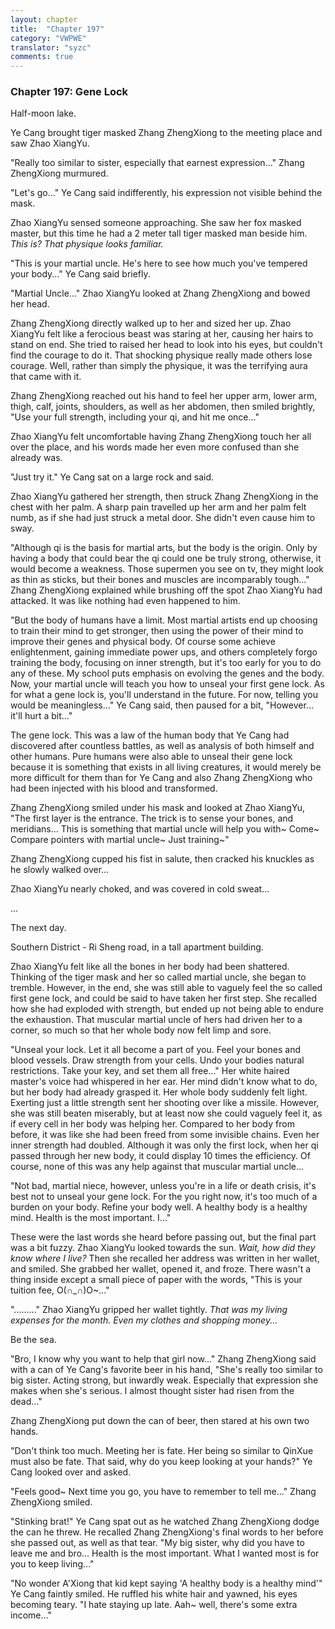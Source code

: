 ```yaml
---
layout: chapter
title:  "Chapter 197"
category: "VWPWE"
translator: "syzc"
comments: true
---
```


### Chapter 197: Gene Lock

Half-moon lake.

Ye Cang brought tiger masked Zhang ZhengXiong to the meeting place and saw Zhao XiangYu. 

"Really too similar to sister, especially that earnest expression..." Zhang ZhengXiong murmured.

"Let's go..." Ye Cang said indifferently, his expression not visible behind the mask.

Zhao XiangYu sensed someone approaching. She saw her fox masked master, but this time he had a 2 meter tall tiger masked man beside him. *This is? That physique looks familiar.*

"This is your martial uncle. He's here to see how much you've tempered your body..." Ye Cang said briefly.

"Martial Uncle..." Zhao XiangYu looked at Zhang ZhengXiong and bowed her head.

Zhang ZhengXiong directly walked up to her and sized her up. Zhao XiangYu felt like a ferocious beast was staring at her, causing her hairs to stand on end. She tried to raised her head to look into his eyes, but couldn't find the courage to do it. That shocking physique really made others lose courage. Well, rather than simply the physique, it was the terrifying aura that came with it.

Zhang ZhengXiong reached out his hand to feel her upper arm, lower arm, thigh, calf, joints, shoulders, as well as her abdomen, then smiled brightly, "Use your full strength, including your qi, and hit me once..."

Zhao XiangYu felt uncomfortable having Zhang ZhengXiong touch her all over the place, and his words made her even more confused than she already was. 

"Just try it." Ye Cang sat on a large rock and said.

Zhao XiangYu gathered her strength, then struck Zhang ZhengXiong in the chest with her palm. A sharp pain travelled up her arm and her palm felt numb, as if she had just struck a metal door. She didn't even cause him to sway.

"Although qi is the basis for martial arts, but the body is the origin. Only by having a body that could bear the qi could one be truly strong, otherwise, it would become a weakness. Those supermen you see on tv, they might look as thin as sticks, but their bones and muscles are incomparably tough..." Zhang ZhengXiong explained while brushing off the spot Zhao XiangYu had attacked. It was like nothing had even happened to him.

"But the body of humans have a limit. Most martial artists end up choosing to train their mind to get stronger, then using the power of their mind to improve their genes and physical body. Of course some achieve enlightenment, gaining immediate power ups, and others completely forgo training the body, focusing on inner strength, but it's too early for you to do any of these. My school puts emphasis on evolving the genes and the body. Now, your martial uncle will teach you how to unseal your first gene lock. As for what a gene lock is, you'll understand in the future. For now, telling you would be meaningless..." Ye Cang said, then paused for a bit, "However... it'll hurt a bit..."

The gene lock. This was a law of the human body that Ye Cang had discovered after countless battles, as well as analysis of both himself and other humans. Pure humans were also able to unseal their gene lock because it is something that exists in all living creatures, it would merely be more difficult for them than for Ye Cang and also Zhang ZhengXiong who had been injected with his blood and transformed. 

Zhang ZhengXiong smiled under his mask and looked at Zhao XiangYu, "The first layer is the entrance. The trick is to sense your bones, and meridians... This is something that martial uncle will help you with~ Come~ Compare pointers with martial uncle~ Just training~"

Zhang ZhengXiong cupped his fist in salute, then cracked his knuckles as he slowly walked over...

Zhao XiangYu nearly choked, and was covered in cold sweat...

...

The next day.

Southern District - Ri Sheng road, in a tall apartment building.

Zhao XiangYu felt like all the bones in her body had been shattered. Thinking of the tiger mask and her so called martial uncle, she began to tremble. However, in the end, she was still able to vaguely feel the so called first gene lock, and could be said to have taken her first step. She recalled how she had exploded with strength, but ended up not being able to endure the exhaustion. That muscular martial uncle of hers had driven her to a corner, so much so that her whole body now felt limp and sore.

"Unseal your lock. Let it all become a part of you. Feel your bones and blood vessels. Draw strength from your cells. Undo your bodies natural restrictions. Take your key, and set them all free..." Her white haired master's voice had whispered in her ear. Her mind didn't know what to do, but her body had already grasped it. Her whole body suddenly felt light. Exerting just a little strength sent her shooting over like a missile. However, she was still beaten miserably, but at least now she could vaguely feel it, as if every cell in her body was helping her. Compared to her body from before, it was like she had been freed from some invisible chains. Even her inner strength had doubled. Although it was only the first lock, when her qi passed through her new body, it could display 10 times the efficiency. Of course, none of this was any help against that muscular martial uncle...

"Not bad, martial niece, however, unless you're in a life or death crisis, it's best not to unseal your gene lock. For the you right now, it's too much of a burden on your body. Refine your body well. A healthy body is a healthy mind. Health is the most important. I..."

These were the last words she heard before passing out, but the final part was a bit fuzzy. Zhao XiangYu looked towards the sun. *Wait, how did they know where I live?* Then she recalled her address was written in her wallet, and smiled. She grabbed her wallet, opened it, and froze. There wasn't a thing inside except a small piece of paper with the words, "This is your tuition fee, O(∩_∩)O~..."

"........." Zhao XiangYu gripped her wallet tightly. *That was my living expenses for the month. Even my clothes and shopping money...*

Be the sea.

"Bro, I know why you want to help that girl now..." Zhang ZhengXiong said with a can of Ye Cang's favorite beer in his hand, "She's really too similar to big sister. Acting strong, but inwardly weak. Especially that expression she makes when she's serious. I almost thought sister had risen from the dead..."

Zhang ZhengXiong put down the can of beer, then stared at his own two hands.

"Don't think too much. Meeting her is fate. Her being so similar to QinXue must also be fate. That said, why do you keep looking at your hands?" Ye Cang looked over and asked.

"Feels good~ Next time you go, you have to remember to tell me..." Zhang ZhengXiong smiled.

"Stinking brat!" Ye Cang spat out as he watched Zhang ZhengXiong dodge the can he threw. He recalled Zhang ZhengXiong's final words to her before she passed out, as well as that tear. "My big sister, why did you have to leave me and bro... Health is the most important. What I wanted most is for you to keep living..."

"No wonder A'Xiong that kid kept saying 'A healthy body is a healthy mind'" Ye Cang faintly smiled. He ruffled his white hair and yawned, his eyes becoming teary. "I hate staying up late. Aah~ well, there's some extra income..."
